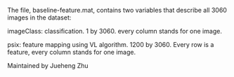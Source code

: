 The file, baseline-feature.mat, contains two variables that describe all 3060 images in the dataset:

imageClass: classification. 1 by 3060. every column stands for one image.

psix: feature mapping using VL algorithm. 1200 by 3060. Every row is a feature, every column stands for one image.



Maintained by Jueheng Zhu
